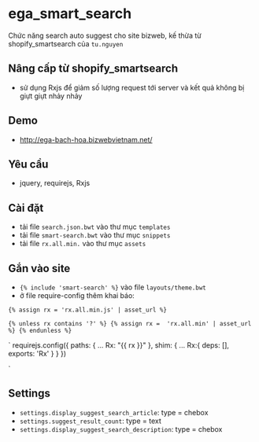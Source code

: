 # ega_smart_search
Chức năng search auto suggest cho site bizweb, kế thừa từ shopify_smartsearch của `tu.nguyen`

## Nâng cấp từ shopify_smartsearch
- sử dụng Rxjs để giảm số lượng request tới server và kết quả không bị giựt giựt nhảy nhảy

## Demo
- http://ega-bach-hoa.bizwebvietnam.net/

## Yêu cầu
- jquery, requirejs, Rxjs 

## Cài đặt
- tải file `search.json.bwt` vào thư mục `templates`
- tải file `smart-search.bwt` vào thư mục `snippets`
- tải file `rx.all.min.` vào thư mục `assets`

## Gắn vào site
- `{% include 'smart-search' %}` vào file `layouts/theme.bwt`
- ở file require-config thêm khai báo:

`{% assign rx = 'rx.all.min.js' | asset_url %}`

`{% unless rx contains '?' %} {% assign rx =  'rx.all.min' | asset_url %} {% endunless %}`

`
requirejs.config({
    paths:
        {
            ...
            Rx: "{{ rx }}"
        },
    shim:
        {
            ...
            Rx:{
                deps: [],
                exports: 'Rx'
            }
        }
})

`

## Settings
- `settings.display_suggest_search_article`: type = chebox
- `settings.suggest_result_count`: type = text
- `settings.display_suggest_search_description`: type = chebox
